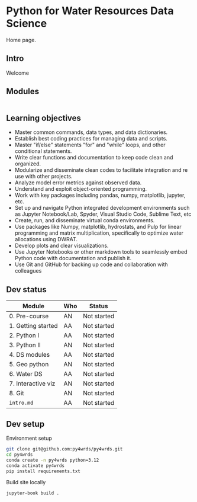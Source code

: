 # Python for Water Resources Data Science

Home page.

## Intro

Welcome

## Modules

```{tableofcontents}
```



## Learning objectives

- Master common commands, data types, and data dictionaries.
- Establish best coding practices for managing data and scripts. 
- Master "if/else" statements "for" and "while" loops, and other conditional statements. 
- Write clear functions and documentation to keep code clean and organized. 
- Modularize and disseminate clean codes to facilitate integration and re use with other projects. 
- Analyze model error metrics against observed data. 
- Understand and exploit object-oriented programming. 
- Work with key packages including pandas, numpy, matplotlib, jupyter, etc. 
- Set up and navigate Python integrated development environments such as Jupyter Notebook/Lab, Spyder, Visual Studio Code, Sublime Text, etc 
- Create, run, and disseminate virtual conda environments. 
- Use packages like Numpy, matplotlib, hydrostats, and Pulp for linear programming and matrix multiplication, specifically to optimize water allocations using DWRAT. 
- Develop plots and clear visualizations. 
- Use Jupyter Notebooks or other markdown tools to seamlessly embed Python code with documentation and publish it. 
- Use Git and GitHub for backing up code and collaboration with colleagues


## Dev status

| Module                  | Who | Status        |
| ----------------------- | --- | ------------- |
| 0. Pre-course           | AN  | Not started   |
| 1. Getting started      | AA  | Not started   |
| 2. Python I             | AA  | Not started   |
| 3. Python II            | AN  | Not started   |
| 4. DS modules           | AA  | Not started   |
| 5. Geo python           | AN  | Not started   |
| 6. Water DS             | AA  | Not started   |
| 7. Interactive viz      | AN  | Not started   |
| 8. Git                  | AN  | Not started   |
| `intro.md`              | AA  | Not started   |



## Dev setup

Environment setup

```bash
git clone git@github.com:py4wrds/py4wrds.git
cd py4wrds
conda create -n py4wrds python=3.12
conda activate py4wrds
pip install requirements.txt
```

Build site locally

```bash
jupyter-book build .
```

